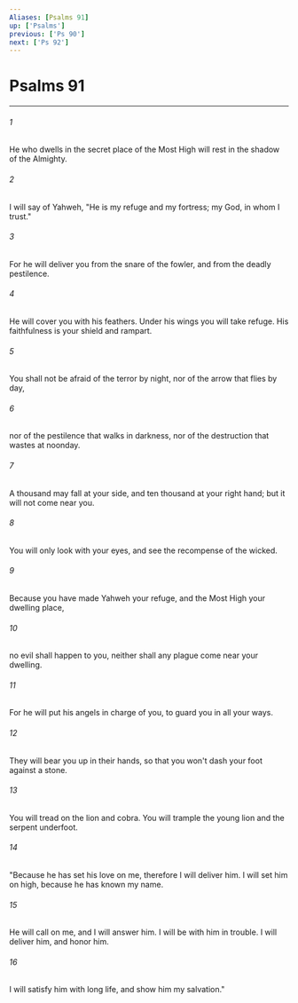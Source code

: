 ```yaml
---
Aliases: [Psalms 91]
up: ['Psalms']
previous: ['Ps 90']
next: ['Ps 92']
---
```

# Psalms 91
***





###### 1 

He who dwells in the secret place of the Most High will rest in the shadow of the Almighty. 



###### 2 

I will say of Yahweh, "He is my refuge and my fortress; my God, in whom I trust." 



###### 3 

For he will deliver you from the snare of the fowler, and from the deadly pestilence. 



###### 4 

He will cover you with his feathers. Under his wings you will take refuge. His faithfulness is your shield and rampart. 



###### 5 

You shall not be afraid of the terror by night, nor of the arrow that flies by day, 



###### 6 

nor of the pestilence that walks in darkness, nor of the destruction that wastes at noonday. 



###### 7 

A thousand may fall at your side, and ten thousand at your right hand; but it will not come near you. 



###### 8 

You will only look with your eyes, and see the recompense of the wicked. 



###### 9 

Because you have made Yahweh your refuge, and the Most High your dwelling place, 



###### 10 

no evil shall happen to you, neither shall any plague come near your dwelling. 



###### 11 

For he will put his angels in charge of you, to guard you in all your ways. 



###### 12 

They will bear you up in their hands, so that you won't dash your foot against a stone. 



###### 13 

You will tread on the lion and cobra. You will trample the young lion and the serpent underfoot. 



###### 14 

"Because he has set his love on me, therefore I will deliver him. I will set him on high, because he has known my name. 



###### 15 

He will call on me, and I will answer him. I will be with him in trouble. I will deliver him, and honor him. 



###### 16 

I will satisfy him with long life, and show him my salvation."
